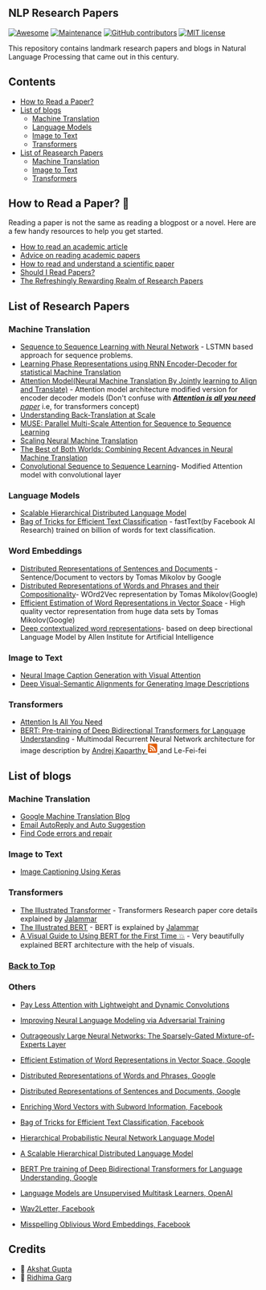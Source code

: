 ## NLP Research Papers
[![Awesome](https://awesome.re/badge.svg)](https://awesome.re)
[![Maintenance](https://img.shields.io/badge/Maintained%3F-yes-green.svg)](https://GitHub.com/Akshat4112/Awesome-NLP-Resources/graphs/commit-activity)  [![GitHub contributors](https://img.shields.io/github/contributors/Nareem/StrapDown.js.svg)](https://github.com/Akshat4112/Awesome-NLP-Resources/graphs/contributors) [![MIT license](https://img.shields.io/badge/License-MIT-blue.svg)](https://lbesson.mit-license.org/) 

This repository contains landmark research papers and blogs in Natural Language Processing that came out in this century.

## Contents

* [How to Read a Paper?](#How-to-Read-a-Paper?)
* [List of blogs](#List-of-blogs)
    * [Machine Translation](#Machine-Translation)
    * [Language Models](#Language-Models)
    * [Image to Text](#Image-to-text)
    * [Transformers](#Transformers)
* [List of Reasearch Papers](#List-of-Reasearch-Papers)
    * [Machine Translation](#Machine-Translation)
    * [Image to Text](#Image-to-text)
    * [Transformers](#Transformers)

## How to Read a Paper? :page_with_curl:
Reading a paper is not the same as reading a blogpost or a novel. Here are a few handy resources to help you get started.

* [How to read an academic article](https://organizationsandmarkets.com/2010/08/31/how-to-read-an-academic-article/)<br>
* [Advice on reading academic papers](https://www.cc.gatech.edu/~akmassey/posts/2012-02-15-advice-on-reading-academic-papers.html)<br>
* [How to read and understand a scientific paper](https://violentmetaphors.com/2013/08/25/how-to-read-and-understand-a-scientific-paper-2/)<br>
* [Should I Read Papers?](http://michaelrbernste.in/2014/10/21/should-i-read-papers.html)<br>
* [The Refreshingly Rewarding Realm of Research Papers](https://www.youtube.com/watch?v=8eRx5Wo3xYA)<br>

## List of Research Papers

### Machine Translation 

* [Sequence to Sequence Learning with Neural Network](https://papers.nips.cc/paper/5346-sequence-to-sequence-learning-with-neural-networks.pdf) - LSTMN based approach for sequence problems.
* [Learning Phase Representations using RNN Encoder-Decoder for statistical Machine Translation](https://arxiv.org/pdf/1406.1078.pdf)
* [Attention Model(Neural Machine Translation By Jointly learning to Align and Translate)](https://arxiv.org/pdf/1409.0473.pdf) - Attention model architecture modified version for encoder decoder models (Don't confuse with [<i><b>Attention is all you need</b> paper</i>](#Transformers) i.e, for transformers concept)
* [Understanding Back-Translation at Scale](https://arxiv.org/pdf/1808.09381.pdf)
* [MUSE: Parallel Multi-Scale Attention for Sequence to Sequence Learning](https://arxiv.org/abs/1911.09483)
* [Scaling Neural Machine Translation](https://arxiv.org/abs/1806.00187)
* [The Best of Both Worlds: Combining Recent Advances in Neural Machine Translation](https://arxiv.org/abs/1804.09849)
* [Convolutional Sequence to Sequence Learning](https://arxiv.org/abs/1705.03122)- Modified Attention model with convolutional layer


### Language Models
* [Scalable Hierarchical Distributed Language Model](https://www.cs.toronto.edu/~amnih/papers/hlbl_final.pdf)
* [Bag of Tricks for Efficient Text Classification](https://arxiv.org/pdf/1607.01759.pdf) - fastText(by Facebook AI Research) trained on billion of words for text classification. 


### Word Embeddings
* [Distributed Representations of Sentences and Documents](https://cs.stanford.edu/~quocle/paragraph_vector.pdf) - Sentence/Document to vectors by Tomas Mikolov by Google
* [Distributed Representations of Words and Phrases and their Compositionality](https://papers.nips.cc/paper/5021-distributed-representations-of-words-and-phrases-and-their-compositionality.pdf)- WOrd2Vec representation by Tomas Mikolov(Google)
* [Efficient Estimation of Word Representations in Vector Space](https://arxiv.org/pdf/1301.3781.pdf) - High quality vector representation from huge data sets by Tomas Mikolov(Google)
* [Deep contextualized word representations](https://arxiv.org/pdf/1802.05365.pdf)- based on deep birectional Language Model by Allen Institute for Artificial Intelligence

### Image to Text

* [Neural Image Caption Generation with Visual Attention](https://arxiv.org/pdf/1502.03044.pdf)
* [Deep Visual-Semantic Alignments for Generating Image Descriptions](https://cs.stanford.edu/people/karpathy/cvpr2015.pdf)


### Transformers
* [Attention Is All You Need](https://arxiv.org/abs/1706.03762)
* [BERT: Pre-training of Deep Bidirectional Transformers for Language Understanding](https://arxiv.org/pdf/1810.04805.pdf) - Multimodal Recurrent Neural Network architecture for image description by [Andrej Kaparthy <img src="andreaj.svg" width="20" height="20"> ](http://karpathy.github.io/) and Le-Fei-fei


## List of blogs

### Machine Translation
* [Google Machine Translation Blog](https://ai.googleblog.com/2016/09/a-neural-network-for-machine.html)
* [Email AutoReply and Auto Suggestion](https://ai.googleblog.com/2018/05/smart-compose-using-neural-networks-to.html)
* [Find Code errors and repair](https://medium.com/@martin.monperrus/sequence-to-sequence-learning-program-repair-e39dc5c0119b)



### Image to Text
* [Image Captioning Using Keras](https://towardsdatascience.com/image-captioning-with-keras-teaching-computers-to-describe-pictures-c88a46a311b8)


### Transformers
* [The Illustrated Transformer](http://jalammar.github.io/illustrated-transformer/) - Transformers Research paper core details explained by [Jalammar](http://jalammar.github.io/)
* [The Illustrated BERT](http://jalammar.github.io/illustrated-bert/) - BERT is explained by [Jalammar](http://jalammar.github.io/)
* [A Visual Guide to Using BERT for the First Time :boom:](http://jalammar.github.io/a-visual-guide-to-using-bert-for-the-first-time/) - Very beautifully explained BERT architecture with the help of visuals. 

### [Back to Top](#Contents)

### Others

* [Pay Less Attention with Lightweight and Dynamic Convolutions](https://arxiv.org/abs/1901.10430)
* [Improving Neural Language Modeling via Adversarial Training](http://proceedings.mlr.press/v97/wang19f/wang19f.pdf)
* [Outrageously Large Neural Networks: The Sparsely-Gated Mixture-of-Experts Layer](https://arxiv.org/abs/1701.06538)


* [Efficient Estimation of Word Representations in Vector Space, Google](https://github.com/Akshat4112/NLP-research-papers/blob/master/Efficient%20Estimation%20of%20Word%20Representations%20in%20Vector%20Space%2C%20Google.pdf)<br>
* [Distributed Representations of Words and Phrases, Google](https://github.com/Akshat4112/NLP-research-papers/blob/master/Distributed%20Representations%20of%20Words%20and%20Phrases%2C%20Google.pdf)<br>
* [Distributed Representations of Sentences and Documents, Google](https://github.com/Akshat4112/NLP-research-papers/blob/master/Distributed%20Representations%20of%20Sentences%20and%20Documents%2C%20Google.pdf)<br>
* [Enriching Word Vectors with Subword Information, Facebook](https://github.com/Akshat4112/NLP-research-papers/blob/master/Enriching%20Word%20Vectors%20with%20Subword%20Information%2C%20Facebook.pdf)<br>
* [Bag of Tricks for Efficient Text Classification, Facebook](https://github.com/Akshat4112/NLP-research-papers/blob/master/Bag%20of%20Tricks%20for%20Efficient%20Text%20Classification%2C%20facebook.pdf)<br>
* [Hierarchical Probabilistic Neural Network Language Model](https://github.com/Akshat4112/NLP-research-papers/blob/master/Hierarchical%20Probabilistic%20Neural%20Network%20Language%20Model.pdf)<br>
* [A Scalable Hierarchical Distributed Language Model](https://github.com/Akshat4112/NLP-research-papers/blob/master/A%20Scalable%20Hierarchical%20Distributed%20Language%20Model.pdf)<br>
* [BERT Pre training of Deep Bidirectional Transformers for Language Understanding, Google](https://github.com/Akshat4112/NLP-research-papers/blob/master/BERT%20Pre%20training%20of%20Deep%20Bidirectional%20Transformers%20for%20Language%20Uderstanding%2C%20Google.pdf)<br>
* [Language Models are Unsupervised Multitask Learners, OpenAI](https://github.com/Akshat4112/NLP-research-papers/blob/master/Language%20Models%20are%20Unsupervised%20Multitask%20Learners%2C%20openai.pdf)<br>
* [Wav2Letter, Facebook](https://github.com/Akshat4112/NLP-research-papers/blob/master/Wav2Letter%2C%20Facebook.pdf)<br>
* [Misspelling Oblivious Word Embeddings, Facebook](https://github.com/Akshat4112/NLP-research-papers/blob/master/Misspelling%20Oblivious%20Word%20Embeddings%2C%20Facebook.pdf)<br>

## Credits
* :man: [Akshat Gupta](https://github.com/Akshat4112/)
* :woman: [Ridhima Garg](https://github.com/ridhimagarg)
